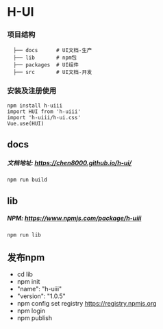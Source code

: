# H-UI
### 项目结构
```
  ├── docs      # UI文档-生产
  ├── lib       # npm包
  ├── packages  # UI组件
  ├── src       # UI文档-开发
```

### 安装及注册使用
```
npm install h-uiii
import HUI from 'h-uiii'
import 'h-uiii/h-ui.css'
Vue.use(HUI)
```
## docs 
##### 文档地址: https://chen8000.github.io/h-ui/

```
npm run build
```

## lib
##### NPM: https://www.npmjs.com/package/h-uiii

```
npm run lib
```

## 发布npm
* cd lib
* npm init
*  "name": "h-uiii"
*  "version": "1.0.5"
* npm config set registry https://registry.npmjs.org
* npm login
* npm publish


